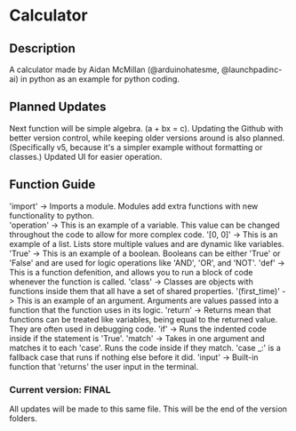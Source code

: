# Calculator

## Description

A calculator made by Aidan McMillan (@arduinohatesme, @launchpadinc-ai) in python as an example for python coding.

## Planned Updates

Next function will be simple algebra. (a + bx = c).
Updating the Github with better version control, while keeping older versions around is also planned. (Specifically v5, because it's a simpler example without formatting or classes.)
Updated UI for easier operation.

## Function Guide

'import'       -> Imports a module. Modules add extra functions with new functionality to python. \
'operation'    -> This is an example of a variable. This value can be changed throughout the code to allow for more complex code.
'[0, 0]'       -> This is an example of a list. Lists store multiple values and are dynamic like variables.
'True'         -> This is an example of a boolean. Booleans can be either 'True' or 'False' and are used for logic operations like 'AND', 'OR', and 'NOT'.
'def'          -> This is a function defenition, and allows you to run a block of code whenever the function is called.
'class'        -> Classes are objects with functions inside them that all have a set of shared properties.
'(first_time)' -> This is an example of an argument. Arguments are values passed into a function that the function uses in its logic.
'return'       -> Returns mean that functions can be treated like variables, being equal to the returned value. They are often used in debugging code.
'if'           -> Runs the indented code inside if the statement is 'True'.
'match'        -> Takes in one argument and matches it to each 'case'. Runs the code inside if they match. 'case _:' is a fallback case that runs if nothing else before it did.
'input'        -> Built-in function that 'returns' the user input in the terminal.

### Current version: FINAL

All updates will be made to this same file. This will be the end of the version folders.
